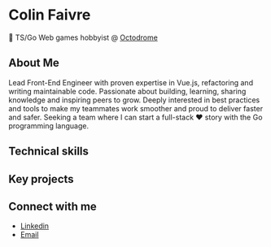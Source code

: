 # Colin Faivre

👾 TS/Go Web games hobbyist @ [Octodrome](https://github.com/octodrome)

## About Me

Lead Front-End Engineer with proven expertise in Vue.js, refactoring and writing maintainable code. Passionate about building, learning, sharing knowledge and inspiring peers to grow. Deeply interested in best practices and tools to make my teammates work smoother and proud to deliver faster and safer. Seeking a team where I can start a full-stack ♥︎ story with the Go programming language.

## Technical skills

## Key projects

## Connect with me

- [Linkedin](https://www.linkedin.com/in/colin-faivre-020498136/)
- [Email](mailto:colin.faivre@gmail.com?subject:[github])
